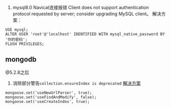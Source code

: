 1. mysql8.0 Navicat连接报错
Client does not support authentication protocol requested by server; consider upgrading MySQL client。
解决方案：
```
USE mysql;
ALTER USER 'root'@'localhost' IDENTIFIED WITH mysql_native_password BY '你的密码';
FLUSH PRIVILEGES;
```



## mongodb
@5.2.8之后

1. 消除部分警告`collection.ensureIndex is deprecated` 
[解决方案](https://stackoverflow.com/questions/51960171/node63208-deprecationwarning-collection-ensureindex-is-deprecated-use-creat)
```
mongoose.set('useNewUrlParser', true);
mongoose.set('useFindAndModify', false);
mongoose.set('useCreateIndex', true);
```
